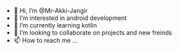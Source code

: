 - 👋 Hi, I’m @Mr-Akki-Jangir
- 👀 I’m interested in android development
- 🌱 I’m currently learning kotlin
- 💞️ I’m looking to collaborate on projects and new freinds
- 📫 How to reach me ...

<!---
Mr-Akki-Jangir/Mr-Akki-Jangir is a ✨ special ✨ repository because its `README.md` (this file) appears on your GitHub profile.
You can click the Preview link to take a look at your changes.
--->
